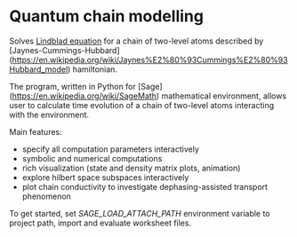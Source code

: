 # Quantum chain modelling
Solves [Lindblad equation](https://en.wikipedia.org/wiki/Lindblad_equation) for
a chain of two-level atoms described by [Jaynes-Cummings-Hubbard]
(https://en.wikipedia.org/wiki/Jaynes%E2%80%93Cummings%E2%80%93Hubbard_model)
hamiltonian.

The program, written in Python for [Sage]
(https://en.wikipedia.org/wiki/SageMath) mathematical environment, allows user
to calculate time evolution of a chain of two-level atoms interacting with the
environment.

Main features:
- specify all computation  parameters interactively
- symbolic and numerical computations
- rich visualization (state and density matrix plots, animation)
- explore hilbert space subspaces interactively
- plot chain conductivity to investigate dephasing-assisted transport phenomenon

To get started, set *SAGE_LOAD_ATTACH_PATH* environment variable to project
path, import and evaluate worksheet files.
